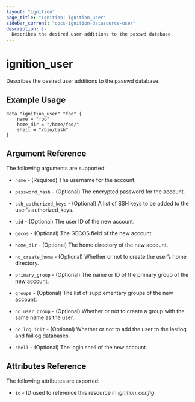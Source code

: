 ```yaml
---
layout: "ignition"
page_title: "Ignition: ignition_user"
sidebar_current: "docs-ignition-datasource-user"
description: |-
  Describes the desired user additions to the passwd database.
---
```


# ignition\_user

Describes the desired user additions to the passwd database.

## Example Usage

```hcl
data "ignition_user" "foo" {
	name = "foo"
	home_dir = "/home/foo/"
	shell = "/bin/bash"
}
```

## Argument Reference

The following arguments are supported:

* `name` - (Required) The username for the account.

* `password_hash` - (Optional) The encrypted password for the account.

* `ssh_authorized_keys` - (Optional) A list of SSH keys to be added to the user’s authorized_keys.

* `uid` - (Optional) The user ID of the new account.

* `gecos` - (Optional) The GECOS field of the new account.

* `home_dir` - (Optional) The home directory of the new account.

* `no_create_home` - (Optional) Whether or not to create the user’s home directory.

* `primary_group` - (Optional) The name or ID of the primary group of the new account.

* `groups` - (Optional) The list of supplementary groups of the new account.

* `no_user_group` - (Optional) Whether or not to create a group with the same name as the user.

* `no_log_init` - (Optional) Whether or not to add the user to the lastlog and faillog databases.

* `shell` - (Optional) The login shell of the new account.	

## Attributes Reference

The following attributes are exported:

* `id` - ID used to reference this resource in _ignition_config_.